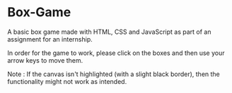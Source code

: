 # Box-Game
A basic box game made with HTML, CSS and JavaScript as part of an assignment for an internship.

In order for the game to work, please click on the boxes and then use your arrow keys to move them.

Note : If the canvas isn't highlighted (with a slight black border), then the functionality might not work as intended.
